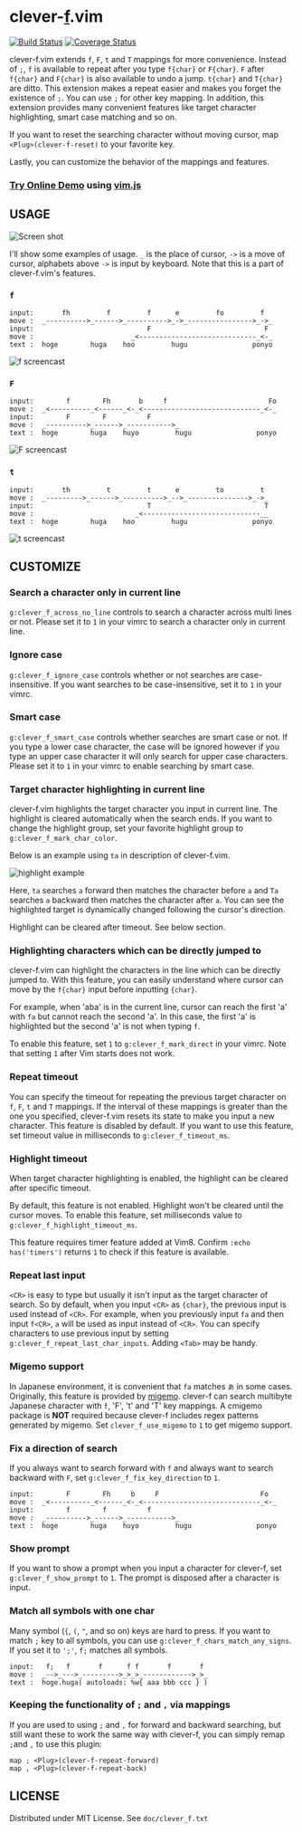 clever-[f][].vim
================
[![Build Status][]][CI]
[![Coverage Status][]][Codecov]

clever-f.vim extends `f`, `F`, `t` and `T` mappings for more convenience. Instead of `;`, `f` is available
to repeat after you type `f{char}` or `F{char}`. `F` after `f{char}` and `F{char}` is also available
to undo a jump. `t{char}` and `T{char}` are ditto. This extension makes a repeat easier and makes you
forget the existence of `;`. You can use `;` for other key mapping. In addition, this extension provides
many convenient features like target character highlighting, smart case matching and so on. 

If you want to reset the searching character without moving cursor, map `<Plug>(clever-f-reset)` to your
favorite key.

Lastly, you can customize the behavior of the mappings and features.

### [Try Online Demo][] using [vim.js][]


## USAGE

![Screen shot](https://raw.githubusercontent.com/rhysd/ss/master/clever-f.vim/cleverf_main.gif)

I'll show some examples of usage. `_` is the place of cursor, `->` is a move of cursor, alphabets above
`->` is input by keyboard. Note that this is a part of clever-f.vim's features.

### __`f`__

    input:       fh         f         f      e         fo         f
    move :  _---------->_------>_---------->_->_---------------->_->_
    input:                            F                            F
    move :                        _<-----------------------------_<-_
    text :  hoge        huga    hoo         hugu                ponyo

![f screencast](https://raw.githubusercontent.com/rhysd/ss/master/clever-f.vim/cleverf_1.gif)


### __`F`__

    input:        f        Fh       b     f                         Fo
    move :  _<----------_<------_<-_<-----------------------------_<-_
    input:        F        F          F
    move :  _---------->_------>_----------->_
    text :  hoge        huga    huyo         hugu                ponyo

![F screencast](https://raw.githubusercontent.com/rhysd/ss/master/clever-f.vim/cleverf_2.gif)


### __`t`__

    input:       th         t         t      e         to         t
    move :  _--------->_------>_---------->_-->_--------------->_->_
    input:                            T                            T
    move :                         _<-----------------------------__
    text :  hoge        huga    hoo         hugu                ponyo

![t screencast](https://raw.githubusercontent.com/rhysd/ss/master/clever-f.vim/cleverf_3.gif)


## CUSTOMIZE

### Search a character only in current line

`g:clever_f_across_no_line` controls to search a character across multi lines or not. Please set it
to `1` in your vimrc to search a character only in current line.

### Ignore case

`g:clever_f_ignore_case` controls whether or not searches are case-insensitive. If you want searches
to be case-insensitive, set it to `1` in your vimrc.

### Smart case

`g:clever_f_smart_case` controls whether searches are smart case or not. If you type a lower case character,
the case will be ignored however if you type an upper case character it will only search for upper case characters.
Please set it to `1` in your vimrc to enable searching by smart case.

### Target character highlighting in current line

clever-f.vim highlights the target character you input in current line. The highlight is cleared
automatically when the search ends. If you want to change the highlight group, set your favorite highlight
group to `g:clever_f_mark_char_color`.

Below is an example using `ta` in description of clever-f.vim.

![highlight example](https://raw.githubusercontent.com/rhysd/ss/master/clever-f.vim/cleverf_4.gif)

Here, `ta` searches `a` forward then matches the character before `a` and `Ta` searches `a` backward
then matches the character after `a`. You can see the highlighted target is dynamically changed following
the cursor's direction.

Highlight can be cleared after timeout. See below section.

### Highlighting characters which can be directly jumped to

clever-f.vim can highlight the characters in the line which can be directly jumped to. With this feature, you
can easily understand where cursor can move by the `f{char}` input before inputting `{char}`.

For example, when 'aba' is in the current line, cursor can reach the first 'a' with `fa` but cannot reach the second 'a'.
In this case, the first 'a' is highlighted but the second 'a' is not when typing `f`.

To enable this feature, set `1` to `g:clever_f_mark_direct`  in your vimrc. Note that setting `1` after Vim
starts does not work.

### Repeat timeout

You can specify the timeout for repeating the previous target character on `f`, `F`, `t` and `T` mappings.
If the interval of these mappings is greater than the one you specified, clever-f.vim resets its state to make you
input a new character.  This feature is disabled by default. If you want to use this feature, set timeout value in
milliseconds to `g:clever_f_timeout_ms`.

### Highlight timeout

When target character highlighting is enabled, the highlight can be cleared after specific timeout.

By default, this feature is not enabled. Highlight won't be cleared until the cursor moves. To enable this feature,
set milliseconds value to `g:clever_f_highlight_timeout_ms`.

This feature requires timer feature added at Vim8. Confirm `:echo has('timers')` returns `1` to check if this feature
is available.

### Repeat last input

`<CR>` is easy to type but usually it isn't input as the target character of search. So by default,
when you input `<CR>` as `{char}`, the previous input is used instead of `<CR>`. For example, when
you previously input `fa` and then input `f<CR>`, `a` will be used as input instead of `<CR>`.
You can specify characters to use previous input by setting `g:clever_f_repeat_last_char_inputs`.
Adding `<Tab>` may be handy.

### Migemo support

In Japanese environment, it is convenient that `fa` matches `あ` in some cases. Originally, this
feature is provided by [migemo](http://0xcc.net/migemo/). clever-f can search multibyte Japanese
character with `f`, 'F', 't' and 'T' key mappings. A cmigemo package is **NOT** required because clever-f
includes regex patterns generated by migemo. Set `clever_f_use_migemo` to `1` to get migemo support.

### Fix a direction of search

If you always want to search forward with `f` and always want to search backward with `F`,
set `g:clever_f_fix_key_direction` to `1`.

    input:        F        Fh     b     F                         Fo
    move :  _<----------_<------_<-_<-----------------------------_<-_
    input:        f        f          f
    move :  _---------->_------>_----------->_
    text :  hoge        huga    huyo         hugu                ponyo

### Show prompt

If you want to show a prompt when you input a character for clever-f, set `g:clever_f_show_prompt`
to `1`. The prompt is disposed after a character is input.

### Match all symbols with one char

Many symbol (`{`, `(`, `"`, and so on) keys are hard to press. If you want to match `;` key to all symbols,
you can use `g:clever_f_chars_match_any_signs`. If you set it to `';'`, `f;` matches all symbols.

    input:   f;   f       f      f f       f       f
    move :  _-->_--->_--------->_>_>_------------>_>_
    text :  hoge.huga( autoloads: %w{ aaa bbb ccc } )

### Keeping the functionality of `;` and `,` via mappings

If you are used to using `;` and `,` for forward and backward searching, but still want these to work
the same way with clever-f, you can simply remap `;`and `,` to use this plugin:

```
map ; <Plug>(clever-f-repeat-forward)
map , <Plug>(clever-f-repeat-back)
```

## LICENSE

Distributed under MIT License. See `doc/clever_f.txt`


[f]: https://github.com/vim/vim/blob/0d76683e094c6cac2e879601aff3acf1163cbe0b/runtime/doc/motion.txt#L254-L262
[Build Status]: https://github.com/rhysd/clever-f.vim/workflows/CI/badge.svg?branch=master&event=push
[CI]: https://github.com/rhysd/clever-f.vim/actions?query=workflow%3ACI+branch%3Amaster
[Coverage Status]: https://codecov.io/gh/rhysd/clever-f.vim/branch/master/graph/badge.svg
[Codecov]: https://codecov.io/gh/rhysd/clever-f.vim
[Try Online Demo]: http://rhysd.github.io/clever-f.vim/
[vim.js]: https://github.com/coolwanglu/vim.js/
